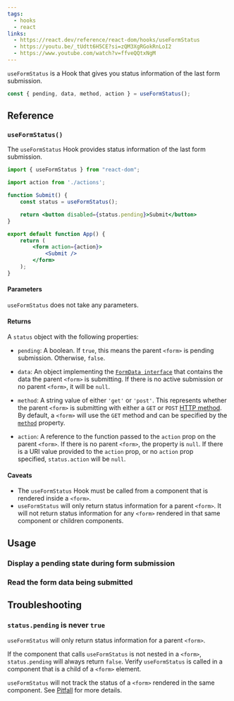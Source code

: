 ```yaml
---
tags:
  - hooks
  - react
links:
  - https://react.dev/reference/react-dom/hooks/useFormStatus
  - https://youtu.be/_tUdtt6H5CE?si=zQM3XgRGokRnLoI2
  - https://www.youtube.com/watch?v=ffveQQtxNgM
---
```

`useFormStatus` is a Hook that gives you status information of the last form submission.

```jsx
const { pending, data, method, action } = useFormStatus();
```
## Reference

### `useFormStatus()`

The `useFormStatus` Hook provides status information of the last form submission.

```jsx
import { useFormStatus } from "react-dom";  

import action from './actions';  

function Submit() {  
	const status = useFormStatus();  

	return <button disabled={status.pending}>Submit</button>  
}

export default function App() {  
	return (  
		<form action={action}>  
			<Submit />  
		</form>  
	);  
}
```

#### Parameters

`useFormStatus` does not take any parameters.

#### Returns

A `status` object with the following properties:

- `pending`: A boolean. If `true`, this means the parent `<form>` is pending submission. Otherwise, `false`.

- `data`: An object implementing the [`FormData interface`](https://developer.mozilla.org/en-US/docs/Web/API/FormData) that contains the data the parent `<form>` is submitting. If there is no active submission or no parent `<form>`, it will be `null`.

- `method`: A string value of either `'get'` or `'post'`. This represents whether the parent `<form>` is submitting with either a `GET` or `POST` [HTTP method](https://developer.mozilla.org/en-US/docs/Web/HTTP/Methods). By default, a `<form>` will use the `GET` method and can be specified by the [`method`](https://developer.mozilla.org/en-US/docs/Web/HTML/Element/form#method) property.

- `action`: A reference to the function passed to the `action` prop on the parent `<form>`. If there is no parent `<form>`, the property is `null`. If there is a URI value provided to the `action` prop, or no `action` prop specified, `status.action` will be `null`.

#### Caveats

- The `useFormStatus` Hook must be called from a component that is rendered inside a `<form>`.
- `useFormStatus` will only return status information for a parent `<form>`. It will not return status information for any `<form>` rendered in that same component or children components.
## Usage

### Display a pending state during form submission
### Read the form data being submitted
## Troubleshooting
### `status.pending` is never `true`

`useFormStatus` will only return status information for a parent `<form>`.

If the component that calls `useFormStatus` is not nested in a `<form>`, `status.pending` will always return `false`. Verify `useFormStatus` is called in a component that is a child of a `<form>` element.

`useFormStatus` will not track the status of a `<form>` rendered in the same component. See [Pitfall](https://react.dev/reference/react-dom/hooks/useFormStatus#useformstatus-will-not-return-status-information-for-a-form-rendered-in-the-same-component) for more details.
